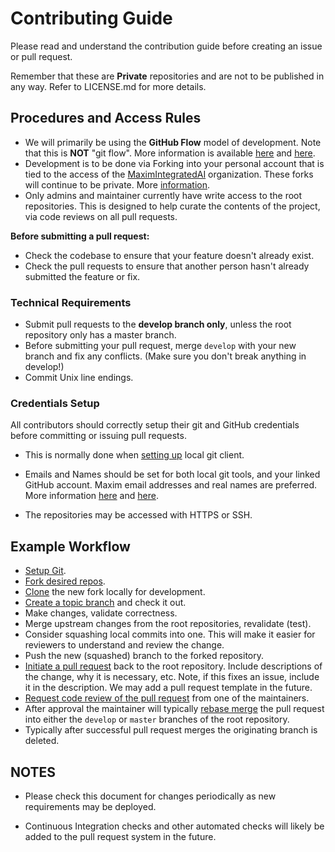 # Contributing Guide

Please read and understand the contribution guide before creating an issue or pull request.

Remember that these are **Private** repositories and are not to be published in any way.  Refer to LICENSE.md for more details.

## Procedures and Access Rules

- We will primarily be using the **GitHub Flow** model of development.  Note that this is **NOT** "git flow". More information is available [here](https://guides.github.com/introduction/flow/) and [here](https://help.github.com/en/github/collaborating-with-issues-and-pull-requests/github-flow).
- Development is to be done via Forking into your personal account that is tied to the access of the [MaximIntegratedAI](https://github.com/MaximIntegratedAI) organization.  These forks will continue to be private.  More [information](https://help.github.com/en/github/getting-started-with-github/fork-a-repo).
- Only admins and maintainer currently have write access to the root repositories.  This is designed to help curate the contents of the project, via code reviews on all pull requests.

**Before submitting a pull request:**

- Check the codebase to ensure that your feature doesn't already exist.
- Check the pull requests to ensure that another person hasn't already submitted the feature or fix.

### Technical Requirements

- Submit pull requests to the **develop branch only**, unless the root repository only has a master branch.
- Before submitting your pull request, merge `develop` with your new branch and fix any conflicts. (Make sure you don't break anything in develop!)
- Commit Unix line endings.

### Credentials Setup

All contributors should correctly setup their git and GitHub credentials before committing or issuing pull requests.

- This is normally done when [setting up](https://help.github.com/en/github/getting-started-with-github/set-up-git) local git client.

- Emails and Names should be set for both local git tools, and your linked GitHub account.  Maxim email addresses and real names are preferred. More information [here](https://help.github.com/en/github/setting-up-and-managing-your-github-user-account/setting-your-commit-email-address) and [here](https://help.github.com/en/github/setting-up-and-managing-your-github-user-account/managing-email-preferences).

- The repositories may be accessed with HTTPS or SSH.

## Example Workflow

- [Setup Git](https://help.github.com/en/github/getting-started-with-github/set-up-git).
- [Fork desired repos](https://help.github.com/en/github/getting-started-with-github/fork-a-repo).
- [Clone](https://help.github.com/en/github/creating-cloning-and-archiving-repositories/cloning-a-repository) the new fork locally for development.
- [Create a topic branch](https://help.github.com/en/github/collaborating-with-issues-and-pull-requests/about-branches) and check it out.
- Make changes, validate correctness.
- Merge upstream changes from the root repositories, revalidate (test).
- Consider squashing local commits into one.  This will make it easier for reviewers to understand and review the change.
- Push the new (squashed) branch to the forked repository.
- [Initiate a pull request](https://help.github.com/en/github/collaborating-with-issues-and-pull-requests/creating-a-pull-request) back to the root repository.  Include descriptions of the change, why it is necessary, etc.  Note, if this fixes an issue, include it in the description.  We may add a pull request template in the future.
- [Request code review of the pull request](https://help.github.com/en/github/collaborating-with-issues-and-pull-requests/requesting-a-pull-request-review) from one of the maintainers.
- After approval the maintainer will typically [rebase merge](https://help.github.com/en/github/collaborating-with-issues-and-pull-requests/about-pull-request-merges) the pull request into either the `develop` or `master` branches of the root repository.
- Typically after successful pull request merges the originating branch is deleted.

## NOTES
- Please check this document for changes periodically as new requirements may be deployed.

- Continuous Integration checks and other automated checks will likely be added to the pull request system in the future.

